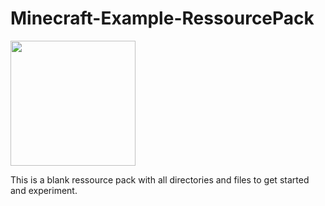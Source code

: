 # Minecraft-Example-RessourcePack

<img src="[https://github.com/user-attachments/assets/368e9e0a-5f10-4a13-af5c-a37a38e71c01]" data-canonical-src="https://gyazo.com/eb5c5741b6a9a16c692170a41a49c858.png]" width="200" height="200" />

This is a blank ressource pack with all directories and files to get started and experiment.
